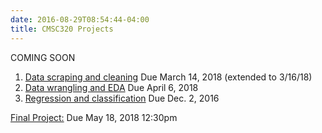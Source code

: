 ```yaml
---
date: 2016-08-29T08:54:44-04:00
title: CMSC320 Projects
---
```


COMING SOON

1. [Data scraping and cleaning](project1/) Due March 14, 2018 (extended to 3/16/18)
2. [Data wrangling and EDA](project2/) Due April 6, 2018   
3. [Regression and classification](project3/) Due Dec. 2, 2016  

<!--
4. [Interactive data visualization and mapping](Project4/) Due Dec. 12, 2016
-->

[Final Project:](final_project/) Due May 18, 2018 12:30pm
